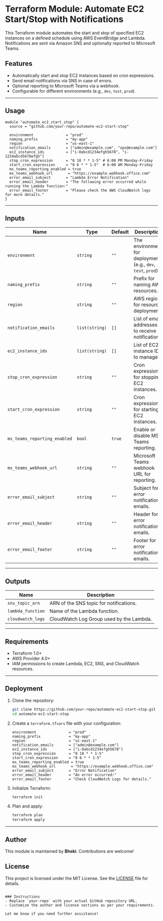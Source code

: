 # Terraform Module: Automate EC2 Start/Stop with Notifications

This Terraform module automates the start and stop of specified EC2 instances on a defined schedule using AWS EventBridge and Lambda. Notifications are sent via Amazon SNS and optionally reported to Microsoft Teams.

## Features

- Automatically start and stop EC2 instances based on cron expressions.
- Send email notifications via SNS in case of errors.
- Optional reporting to Microsoft Teams via a webhook.
- Configurable for different environments (e.g., `dev`, `test`, `prod`).

---

## Usage

```hcl
module "automate_ec2_start_stop" {
  source = "github.com/your-repo/automate-ec2-start-stop"

  environment               = "prod"
  naming_prefix             = "my-app"
  region                    = "us-east-1"
  notification_emails       = ["admin@example.com", "ops@example.com"]
  ec2_instance_ids          = ["i-0abcd1234efgh5678", "i-1234abcd5678efgh"]
  stop_cron_expression      = "0 18 * * 1-5" # 6:00 PM Monday-Friday
  start_cron_expression     = "0 6 * * 1-5"  # 6:00 AM Monday-Friday
  ms_teams_reporting_enabled = true
  ms_teams_webhook_url       = "https://example.webhook.office.com"
  error_email_subject       = "Lambda Error Notification"
  error_email_header        = "The following error occurred while running the Lambda function:"
  error_email_footer        = "Please check the AWS CloudWatch logs for more details."
}
```

---

## Inputs

| Name                        | Type           | Default | Description                                                                 |
|-----------------------------|----------------|---------|-----------------------------------------------------------------------------|
| `environment`               | `string`       | `""`    | The environment for deployment (e.g., `dev`, `test`, `prod`).               |
| `naming_prefix`             | `string`       | `""`    | Prefix for naming AWS resources.                                            |
| `region`                    | `string`       | `""`    | AWS region for resource deployment.                                         |
| `notification_emails`       | `list(string)` | `[]`    | List of email addresses to receive notifications.                           |
| `ec2_instance_ids`          | `list(string)` | `[]`    | List of EC2 instance IDs to manage.                                         |
| `stop_cron_expression`      | `string`       | `""`    | Cron expression for stopping EC2 instances.                                 |
| `start_cron_expression`     | `string`       | `""`    | Cron expression for starting EC2 instances.                                 |
| `ms_teams_reporting_enabled`| `bool`         | `true`  | Enable or disable MS Teams reporting.                                       |
| `ms_teams_webhook_url`      | `string`       | `""`    | Microsoft Teams webhook URL for reporting.                                  |
| `error_email_subject`       | `string`       | `""`    | Subject for error notification emails.                                      |
| `error_email_header`        | `string`       | `""`    | Header for error notification emails.                                       |
| `error_email_footer`        | `string`       | `""`    | Footer for error notification emails.                                       |

---

## Outputs

| Name              | Description                                  |
|-------------------|----------------------------------------------|
| `sns_topic_arn`   | ARN of the SNS topic for notifications.      |
| `lambda_function` | Name of the Lambda function.                 |
| `cloudwatch_logs` | CloudWatch Log Group used by the Lambda.     |

---

## Requirements

- Terraform 1.0+
- AWS Provider 4.0+
- IAM permissions to create Lambda, EC2, SNS, and CloudWatch resources.

---

## Deployment

1. Clone the repository:
   ```bash
   git clone https://github.com/your-repo/automate-ec2-start-stop.git
   cd automate-ec2-start-stop
   ```

2. Create a `terraform.tfvars` file with your configuration:
   ```hcl
   environment               = "prod"
   naming_prefix             = "my-app"
   region                    = "us-east-1"
   notification_emails       = ["admin@example.com"]
   ec2_instance_ids          = ["i-0abcd1234efgh5678"]
   stop_cron_expression      = "0 18 * * 1-5"
   start_cron_expression     = "0 6 * * 1-5"
   ms_teams_reporting_enabled = true
   ms_teams_webhook_url       = "https://example.webhook.office.com"
   error_email_subject       = "Error Notification"
   error_email_header        = "An error occurred:"
   error_email_footer        = "Check CloudWatch Logs for details."
   ```

3. Initialize Terraform:
   ```bash
   terraform init
   ```

4. Plan and apply:
   ```bash
   terraform plan
   terraform apply
   ```

---

## Author

This module is maintained by **Bheki**. Contributions are welcome!

## License

This project is licensed under the MIT License. See the [LICENSE](LICENSE) file for details.
```

### Instructions
- Replace `your-repo` with your actual GitHub repository URL.
- Customize the author and license sections as per your requirements.
  
Let me know if you need further assistance!